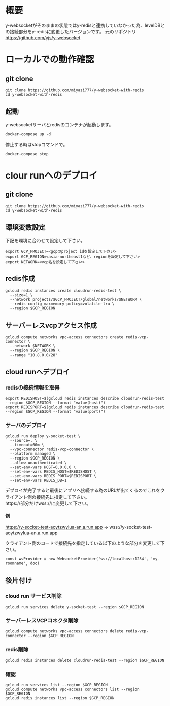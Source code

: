 # 概要
y-websocketがそのままの状態ではy-redisと連携していなかった為、levelDBとの接続部分をy-redisに変更したバージョンです。
元のリポジトリ
https://github.com/yjs/y-websocket

# ローカルでの動作確認
## git clone
```
git clone https://github.com/miyazi777/y-websocket-with-redis
cd y-websocket-with-redis
```

## 起動
y-websocketサーバとredisのコンテナが起動します。
```
docker-compose up -d
```

停止する時はstopコマンドで。
```
docker-compose stop
```

# clour runへのデプロイ 
## git clone
```
git clone https://github.com/miyazi777/y-websocket-with-redis
cd y-websocket-with-redis
```

## 環境変数設定
下記を環境に合わせて設定して下さい。
```
export GCP_PROJECT=<gcpのproject idを設定して下さい>
export GCP_REGION=<asia-northeast1など、regionを設定して下さい>
export NETWORK=<vcp名を設定して下さい>
```

## redis作成
```
gcloud redis instances create cloudrun-redis-test \
  --size=1 \
  --network projects/$GCP_PROJECT/global/networks/$NETWORK \
  --redis-config maxmemory-policy=volatile-lru \
  --region $GCP_REGION
```

## サーバーレスvcpアクセス作成
```
gcloud compute networks vpc-access connectors create redis-vcp-connector \
  --network $NETWORK \
  --region $GCP_REGION \
  --range "10.8.0.0/28"
```

## cloud runへデプロイ
### redisの接続情報を取得
```
export REDISHOST=$(gcloud redis instances describe cloudrun-redis-test --region $GCP_REGION --format "value(host)")
export REDISPORT=$(gcloud redis instances describe cloudrun-redis-test --region $GCP_REGION --format "value(port)")
```

### サーバのデプロイ
```
gcloud run deploy y-socket-test \
  --source=. \
  --timeout=60m \
  --vpc-connector redis-vcp-connector \
  --platform managed \
  --region $GCP_REGION \
  --allow-unauthenticated \
  --set-env-vars HOST=0.0.0.0 \
  --set-env-vars REDIS_HOST=$REDISHOST \
  --set-env-vars REDIS_PORT=$REDISPORT \
  --set-env-vars REDIS_DB=1
```

デプロイが完了すると最後にアプリへ接続する為のURLが出てくるのでこれをクライアント側の接続先に指定して下さい。<br>
https://部分だけwss://に変更して下さい。

#### 例
https://y-socket-test-aoytzwylua-an.a.run.app -> wss://y-socket-test-aoytzwylua-an.a.run.app

クライアント側のコードで接続先を指定している以下のような部分を変更して下さい。
```
const wsProvider = new WebsocketProvider('ws://localhost:1234', 'my-roomname', doc)
```

## 後片付け
### cloud run サービス削除
```
gcloud run services delete y-socket-test --region $GCP_REGION
```

### サーバーレスVCPコネクタ削除
```
gcloud compute networks vpc-access connectors delete redis-vcp-connector --region $GCP_REGION
```

### redis削除
```
gcloud redis instances delete cloudrun-redis-test --region $GCP_REGION
```

### 確認
```
gcloud run services list --region $GCP_REGION
gcloud compute networks vpc-access connectors list --region $GCP_REGION
gcloud redis instances list --region $GCP_REGION
```


